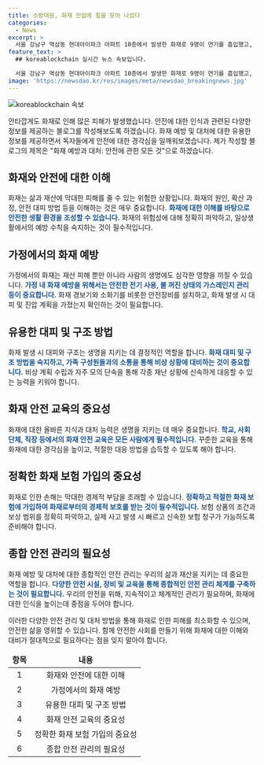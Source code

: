 ```yaml
---
title: 소방대원, 화재 진압에 힘을 모아 나섰다
categories:
  - News
excerpt: >
  서울 강남구 역삼동 현대아이파크 아파트 10층에서 발생한 화재로 9명이 연기를 흡입했고, 2명이 병원으로 옮겨졌다. 소방대원들이 화재 진화 중이며 상황은 계속 발전 중이다. (150자)
feature_text: >
  ## koreablockchain 실시간 뉴스 속보입니다.

  서울 강남구 역삼동 현대아이파크 아파트 10층에서 발생한 화재로 9명이 연기를 흡입했고, 2명이 병원으로 옮겨졌다. 소방대원들이 화재 진화 중이며 상황은 계속 발전 중이다. (150자)
image: 'https://newsdao.kr/res/images/meta/newsdao_breakingnews.jpg'
---
```


<p><img src="https://newsdao.kr/res/images/meta/newsdao_breakingnews.jpg" alt="koreablockchain 속보" /></p>

<p>안타깝게도 화재로 인해 많은 피해가 발생했습니다. 안전에 대한 인식과 관련된 다양한 정보를 제공하는 블로그를 작성해보도록 하겠습니다. 화재 예방 및 대처에 대한 유용한 정보를 제공하면서 독자들에게 안전에 대한 경각심을 일깨워보겠습니다. 제가 작성할 블로그의 제목은 "화재 예방과 대처: 안전에 관한 모든 것"으로 하겠습니다.</p>

<h2 data-ke-size="size26">화재와 안전에 대한 이해</h2>

<p data-ke-size="size16">화재는 삶과 재산에 막대한 피해를 줄 수 있는 위험한 상황입니다. 화재의 원인, 확산 과정, 안전 대피 방법 등을 이해하는 것은 매우 중요합니다. <b><span style="color: #1a5490;">화재에 대한 이해를 바탕으로 안전한 생활 환경을 조성할 수 있습니다.</span></b> 화재의 위험성에 대해 정확히 파악하고, 일상생활에서의 예방 수칙을 숙지하는 것이 필수적입니다.</p>

<h2 data-ke-size="size26">가정에서의 화재 예방</h2>

<p data-ke-size="size16">가정에서의 화재는 재산 피해 뿐만 아니라 사람의 생명에도 심각한 영향을 끼칠 수 있습니다. <b><span style="color: #1a5490;">가정 내 화재 예방을 위해서는 안전한 전기 사용, 불 꺼진 상태의 가스레인지 관리 등이 중요합니다.</span></b> 화재 경보기와 소화기를 비롯한 안전장비를 설치하고, 화재 발생 시 대피 및 진압 계획을 가졌는지 확인하는 것이 필요합니다.</p>

<h2 data-ke-size="size26">유용한 대피 및 구조 방법</h2>

<p data-ke-size="size16">화재 발생 시 대피와 구조는 생명을 지키는 데 결정적인 역할을 합니다. <b><span style="color: #1a5490;">화재 대피 및 구조 방법을 숙지하고, 가족 구성원들과의 소통을 통해 비상 상황에 대비하는 것이 중요합니다.</span></b> 비상 계획 수립과 자주 모의 단속을 통해 각종 재난 상황에 신속하게 대응할 수 있는 능력을 키워야 합니다.</p>

<h2 data-ke-size="size26">화재 안전 교육의 중요성</h2>

<p data-ke-size="size16">화재에 대한 올바른 지식과 대처 능력은 생명을 지키는 데 매우 중요합니다. <b><span style="color: #1a5490;">학교, 사회단체, 직장 등에서의 화재 안전 교육은 모든 사람에게 필수적입니다.</span></b> 꾸준한 교육을 통해 화재에 대한 경각심을 높이고, 적절한 대응 방법을 습득할 수 있도록 해야 합니다.</p>

<h2 data-ke-size="size26">정확한 화재 보험 가입의 중요성</h2>

<p data-ke-size="size16">화재로 인한 손해는 막대한 경제적 부담을 초래할 수 있습니다. <b><span style="color: #1a5490;">정확하고 적절한 화재 보험에 가입하여 화재로부터의 경제적 보호를 받는 것이 필수적입니다.</span></b> 보험 상품의 조건과 보상 범위를 정확히 파악하고, 실제 사고 발생 시 빠르고 신속한 보험 청구가 가능하도록 준비해야 합니다.</p>

<h2 data-ke-size="size26">종합 안전 관리의 필요성</h2>

<p data-ke-size="size16">화재 예방 및 대처에 대한 종합적인 안전 관리는 우리의 삶과 재산을 지키는 데 중요한 역할을 합니다. <b><span style="color: #1a5490;">다양한 안전 시설, 장비 및 교육을 통해 종합적인 안전 관리 체계를 구축하는 것이 필요합니다.</span></b> 우리의 안전을 위해, 지속적이고 체계적인 관리가 필요하며, 화재에 대한 인식을 높이는데 중점을 두어야 합니다.</p>

<p>이러한 다양한 안전 관리 및 대처 방법을 통해 화재로 인한 피해를 최소화할 수 있으며, 안전한 삶을 영위할 수 있습니다. 함께 안전한 사회를 만들기 위해 화재에 대한 이해와 대비가 절대적으로 필요하다는 점을 잊지 말아야 합니다.</p>

<table>
<thead>
<tr>
<td style="text-align: center; height: 17px;"><b>항목</b></td>
<td style="text-align: center; height: 17px;"><b>내용</b></td>
</tr>
</thead>
<tbody>
<tr>
<td style="text-align: center; height: 17px;">1</td>
<td style="text-align: center; height: 17px;">화재와 안전에 대한 이해</td>
</tr>
<tr>
<td style="text-align: center; height: 17px;">2</td>
<td style="text-align: center; height: 17px;">가정에서의 화재 예방</td>
</tr>
<tr>
<td style="text-align: center; height: 17px;">3</td>
<td style="text-align: center; height: 17px;">유용한 대피 및 구조 방법</td>
</tr>
<tr>
<td style="text-align: center; height: 17px;">4</td>
<td style="text-align: center; height: 17px;">화재 안전 교육의 중요성</td>
</tr>
<tr>
<td style="text-align: center; height: 17px;">5</td>
<td style="text-align: center; height: 17px;">정확한 화재 보험 가입의 중요성</td>
</tr>
<tr>
<td style="text-align: center; height: 17px;">6</td>
<td style="text-align: center; height: 17px;">종합 안전 관리의 필요성</td>
</tr>
</tbody>
</table>

<p data-ke-size="size16">&nbsp;</p>

